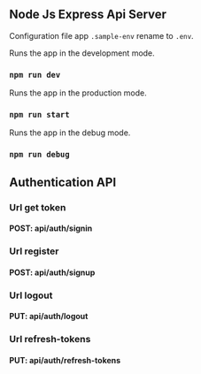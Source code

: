 ## Node Js Express Api Server

Configuration file app `.sample-env` rename to `.env`.

Runs the app in the development mode.

### `npm run dev`

Runs the app in the production mode.

### `npm run start`

Runs the app in the debug mode.

### `npm run debug`

## Authentication API

### Url get token 

#### POST: api/auth/signin

### Url register

#### POST: api/auth/signup

### Url logout

#### PUT: api/auth/logout

### Url refresh-tokens

#### PUT: api/auth/refresh-tokens